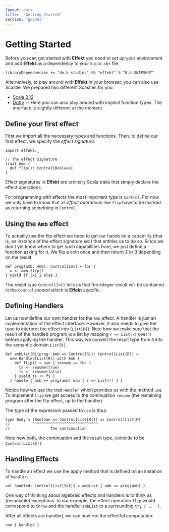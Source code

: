 ```yaml
---
layout: docs
title:  "Getting Started"
section: "guides"
---
```


# Getting Started
Before you can get started with **Effekt** you need to set up your
environment and add **Effekt** as a dependency to your `build.sbt` file:

```
libraryDependencies += "de.b-studios" %% "effekt" % "0.4-SNAPSHOT"
```

Alternatively, to play around with **Effekt** in your browser, you can
also use Scastie. We prepared two different Scasties for you

- [Scala 2.12](https://scastie.scala-lang.org/o2IcM13UTt60YKlcyNtv7g)
- [Dotty](https://scastie.scala-lang.org/Ilonelw2QgGDXh1pg4yXkg) -- Here
  you can also play around with implicit function types. The interface
  is slightly different at the moment.

## Define your first effect
First we import all the necessary types and functions.
Then, to define our first effect, we specify the *effect signature*.

```tut:book:silent
import effekt._

// The effect signature
trait Amb {
  def flip(): Control[Boolean]
}
```

Effect signatures in **Effekt** are ordinary Scala traits that simply
declare the effect operations.

For programming with effects the most important type is `Control`.
For now we only have to know that all
*effect operations* like `flip` have to be marked as returning
something in `Control`.

## Using the `Amb` effect

To actually use the flip effect we need to get our hands on a
capability (that is, an instance of the effect signature `Amb`)
that entitles us to do so. Since we don't yet know where to
get such capabilities from, we just define a function asking for it.
We flip a coin once and then return 2 or 3 depending on the result.


```tut:book:silent
def prog(amb: Amb): Control[Int] = for {
  x <- amb.flip()
} yield if (x) 2 else 3
```

The result type `Control[Int]` tells us that the integer-result will be
contained in the `Control` *monad* which is **Effekt** specific.


## Defining Handlers
Let us now define our own handler for the `Amb` effect. A handler is
just an implementation of the effect interface. However, it also
needs to give the type to interpret the effect into (`List[R]`).
Note how we make sure that the result of the handled program is
a list by mapping `r => List(r)` over it before applying the handler.
This way we convert the result type from `R` into the semantic
domain `List[R]`.

```tut:book:silent
def ambList[R](prog: Amb => Control[R]): Control[List[R]] =
  new Handler[List[R]] with Amb {
    def flip() = use { resume => for {
      ts <- resume(true)
      fs <- resume(false)
    } yield ts ++ fs }
  } handle { amb => prog(amb) map { r => List(r) } }
```

Notice how we use the trait `Handler` which provides us with the
method `use`. To implement `flip` we get access to the continuation
`resume` (the remaining program after the flip effect, up to the handler).

The type of the expression passed to `use` is thus:
```
type Body = (Boolean => Control[List[R]]) => Control[List[R]
//          ^^^^^^^^^^^^^^^^^^^^^^^^^^^^^
//                  the continuation
```
Note how both, the continuation and the result type, coincide
to be `Control[List[R]]`.

## Handling Effects
To handle an effect we use the apply method that is defined on an
instance of `handler`.

```tut:book:silent
val handled: Control[List[Int]] = ambList { amb => prog(amb) }
```

One way of thinking about algebraic effects and handlers is to think
as (resumable) exceptions. In our example, the effect operation `flip`
would correspond to `throw` and the handler `ambList` to a surrounding
`try { ... }`.

After all effects are handled, we can now run the effectful computation:

```tut
run { handled }
```
